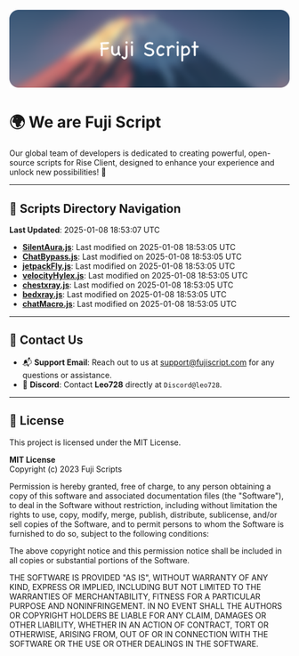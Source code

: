 ![Banner](.github/b.webp)

# 🌍 **We are Fuji Script**

Our global team of developers is dedicated to creating powerful, open-source scripts for Rise Client, designed to enhance your experience and unlock new possibilities! 🌟

---
<!-- SCRIPTS_NAVIGATION_START -->
## 📂 **Scripts Directory Navigation**

**Last Updated**: 2025-01-08 18:53:07 UTC

- **[SilentAura.js](scripts/SilentAura.js)**: Last modified on 2025-01-08 18:53:05 UTC
- **[ChatBypass.js](scripts/ChatBypass.js)**: Last modified on 2025-01-08 18:53:05 UTC
- **[jetpackFly.js](scripts/jetpackFly.js)**: Last modified on 2025-01-08 18:53:05 UTC
- **[velocityHylex.js](scripts/velocityHylex.js)**: Last modified on 2025-01-08 18:53:05 UTC
- **[chestxray.js](scripts/chestxray.js)**: Last modified on 2025-01-08 18:53:05 UTC
- **[bedxray.js](scripts/bedxray.js)**: Last modified on 2025-01-08 18:53:05 UTC
- **[chatMacro.js](scripts/chatMacro.js)**: Last modified on 2025-01-08 18:53:05 UTC

<!-- SCRIPTS_NAVIGATION_END -->

---

## 💬 **Contact Us**  
- 📬 **Support Email**: Reach out to us at [support@fujiscript.com](mailto:support@fujiscript.com) for any questions or assistance.  
- 💬 **Discord**: Contact **Leo728** directly at `Discord@leo728`.

---

## 📜 **License**

This project is licensed under the MIT License.  

**MIT License**  
Copyright (c) 2023 Fuji Scripts  

Permission is hereby granted, free of charge, to any person obtaining a copy of this software and associated documentation files (the "Software"), to deal in the Software without restriction, including without limitation the rights to use, copy, modify, merge, publish, distribute, sublicense, and/or sell copies of the Software, and to permit persons to whom the Software is furnished to do so, subject to the following conditions:  

The above copyright notice and this permission notice shall be included in all copies or substantial portions of the Software.  

THE SOFTWARE IS PROVIDED "AS IS", WITHOUT WARRANTY OF ANY KIND, EXPRESS OR IMPLIED, INCLUDING BUT NOT LIMITED TO THE WARRANTIES OF MERCHANTABILITY, FITNESS FOR A PARTICULAR PURPOSE AND NONINFRINGEMENT. IN NO EVENT SHALL THE AUTHORS OR COPYRIGHT HOLDERS BE LIABLE FOR ANY CLAIM, DAMAGES OR OTHER LIABILITY, WHETHER IN AN ACTION OF CONTRACT, TORT OR OTHERWISE, ARISING FROM, OUT OF OR IN CONNECTION WITH THE SOFTWARE OR THE USE OR OTHER DEALINGS IN THE SOFTWARE.  
